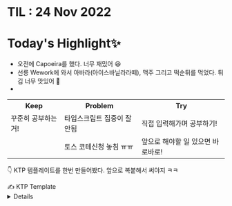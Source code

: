 # TIL : 24 Nov 2022

> 
# Today's Highlight✨
- 오전에 Capoeira를 했다. 너무 재밌어 😆 
- 선릉 Wework에 와서 아바라(아이스바닐라라떼), 맥주 그리고 떡순튀를 먹었다. 튀김 너무 맛있어 🥹
- 

<table>
<tr><th>Keep</th><th>Problem</th><th>Try</th></tr>
<tr><td>꾸준히 공부하는거!</td><td>타입스크립트 집중이 잘 안됨</td><td>직접 입력해가며 공부하기!</td></tr>
<tr><td></td><td>토스 코테신청 놓침 ㅠㅠ</td><td>앞으로 해야할 일 있으면 바로바로!</td></tr>
</table>

👇 KTP 템플레이트를 한번 만들어봤다. 앞으로 복붙해서 써야지 ㅋㅋ 
<summary>
✍️ KTP Template
<details>
<table>
<tr><th>Keep</th><th>Problem</th><th>Try</th></tr>
<tr><td></td><td></td><td></td></tr>
<tr><td></td><td></td><td></td></tr>
</table>


`
  <table>
  <tr><th>Keep</th><th>Problem</th><th>Try</th></tr>
  <tr><td></td><td></td><td></td></tr>
  <tr><td></td><td></td><td></td></tr>
  </table>
`



</summary>
